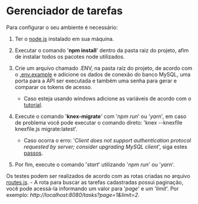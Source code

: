 # Gerenciador de tarefas

Para configurar o seu ambiente é necessário:

1. Ter o [node.js](https://nodejs.org/en/download/) instalado em sua máquina.
1. Executar o comando '**npm install**' dentro da pasta raiz do projeto, afim de instalar todos os pacotes node utilizados.
1. Crie um arquivo chamado .ENV, na pasta raíz do projeto, de acordo com o [.env.example](https://github.com/MatheusAnciloto/task-manager-api/blob/main/.env.example) e adicione os dados de conexão do banco MySQL, uma porta para a API ser executada e também uma senha para gerar e comparar os tokens de acesso. 
    
    - Caso esteja usando windows adicione as variáveis de acordo com o [tutorial](https://docs.microsoft.com/en-us/previous-versions/windows/it-pro/windows-server-2003/cc736637(v=ws.10)?redirectedfrom=MSDN).

1. Execute o comando '**knex-migrate**' com '*npm run*' ou '*yarn*', em caso de problema você pode executar o comando direto: 'knex --knexfile knexfile.js migrate:latest'.
   
    - Caso ocorra o erro: '*Client does not support authentication protocol requested by server; consider upgrading MySQL client*', siga estes [passos](https://stackoverflow.com/questions/50093144/mysql-8-0-client-does-not-support-authentication-protocol-requested-by-server).

1. Por fim, execute o comando '*start*' utilizando '*npm run*' ou '*yarn*'.


Os testes podem ser realizados de acordo com as rotas criadas no arquivo [routes.js](https://github.com/MatheusAnciloto/task-manager-api/blob/main/src/routes.js).
    - A rota para buscar as tarefas cadastradas possui paginação, você pode acessá-la informando um valor para '*page*' e um '*limit*'. Por exemplo: *http://localhost:8080/tasks?page=1&limit=2*.
